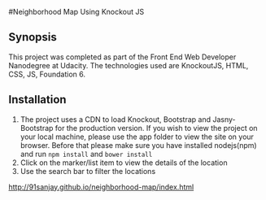 #Neighborhood Map Using Knockout JS

## Synopsis
This project was completed as part of the Front End Web Developer Nanodegree at Udacity. The technologies used are KnockoutJS, HTML, CSS, JS, Foundation 6.

## Installation
1. The project uses a CDN to load Knockout, Bootstrap and Jasny-Bootstrap for the production version. If you wish to view the project on your local machine, please use the app folder
to view the site on your browser. Before that please make sure you have installed nodejs(npm) and run ```npm install``` and ```bower install```
3. Click on the marker/list item to view the details of the location
4. Use the search bar to filter the locations

http://91sanjay.github.io/neighborhood-map/index.html
